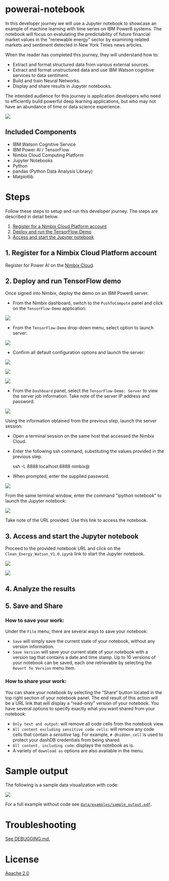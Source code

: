 # powerai-notebook

In this developer journey we will use a Jupyter notebook to showcase an
example of machine learning with time series on IBM Power8 systems. The
notebook will focus on evalulating the predictability of future
financial market values in the "renewable energy" sector by examining
related markets and sentiment detected in New York Times news articles.

When the reader has completed this journey, they will understand how to:

* Extract and format structured data from various external sources.
* Extract and format unstructured data and use IBM Watson cognitive
services to data sentiment.
* Build and train Neural Networks.
* Display and share results in Jupyter notebooks.

The intended audience for this journey is application developers who need
to efficiently build powerful deep learning applications, but who may
not have an abundance of time or data science experience.

![](doc/source/images/architecture.png)

## Included Components

* IBM Watson Cognitive Service
* IBM Power AI / TensorFlow
* Nimbix Cloud Computing Platform
* Jupyter Notebooks
* Python
* pandas (Python Data Analysis Library)
* Matplotlib

# Steps

Follow these steps to setup and run this developer journey. The steps are
described in detail below.

1. [Register for a Nimbix Cloud Platform account](#1-register-for-nimbix)
2. [Deploy and run the TensorFlow Demo](#2-deploy-tensor-flow-demo)
3. [Access and start the Jupyter notebook](#3-start-notebook)

## 1. Register for a Nimbix Cloud Platform account

Register for Power AI on the [Nimbix Cloud](https://platform.jarvice.com/login-page).

## 2. Deploy and run TensorFlow demo

Once signed into Nimbix, deploy the demo on an IBM Power8 server.

* From the Nimbix dashboard, switch to the ``PushToCompute`` panel and
click on the ``TensorFlow-Demo`` application:

![](doc/source/images/nimbix-select-demo.png)

* From the ``TensorFlow-Demo`` drop-down menu, select option to launch
server:

![](doc/source/images/nimbix-launch-server.png)

* Confirm all default configuration options and launch the server:

![](doc/source/images/nimbix-server-config.png)

![](doc/source/images/nimbix-confirm-server.png)

![](doc/source/images/nimbix-response.png)

* From the ``Dashboard`` panel, select the ``TensorFlow-Demo: Server``
to view the server job information. Take note of the server IP address
and password:

![](doc/source/images/nimbix-server-creds.png)

Using the information obtained from the previous step, launch the server
session:

* Open a terminal session on the same host that accessed the Nimbix Cloud.
* Enter the following ssh command, substituting the values provided in
the previous step.

    ssh -L 8888:localhost:8888 nimbix@<server ip addr>
* When prompted, enter the supplied password.

![](doc/source/images/nimbix-ssh-session.png)

From the same terminal window, enter the command "ipython notebook" to
launch the Jupyter notebook:

![](doc/source/images/nimbix-launch-notebook.png)

Take note of the URL provided. Use this link to access the notebook.

## 3. Access and start the Jupyter notebook

Proceed to the provided notebook URL and click on the
``Clean_Energy_Watson_V1.0.ipynb`` link to start the Jupyter notebook.

![](doc/source/images/jupyter-nb-contents.png)

![](doc/source/images/nb-start-page.png)

## 4. Analyze the results

## 5. Save and Share

### How to save your work:

Under the `File` menu, there are several ways to save your notebook:

* `Save` will simply save the current state of your notebook, without any version
  information.
* `Save Version` will save your current state of your notebook with a version tag
  that contains a date and time stamp. Up to 10 versions of your notebook can be
  saved, each one retrievable by selecting the `Revert To Version` menu item.

### How to share your work:

You can share your notebook by selecting the “Share” button located in the top
right section of your notebook panel. The end result of this action will be a URL
link that will display a “read-only” version of your notebook. You have several
options to specify exactly what you want shared from your notebook:

* `Only text and output`: will remove all code cells from the notebook view.
* `All content excluding sensitive code cells`:  will remove any code cells
  that contain a *sensitive* tag. For example, `# @hidden_cell` is used to protect
  your dashDB credentials from being shared.
* `All content, including code`: displays the notebook as is.
* A variety of `download as` options are also available in the menu.

# Sample output

The following is a sample data visualization with code:

![](doc/source/images/output.png)

For a full example without code see [`data/examples/sample_output.pdf`](data/examples/sample_output.pdf).

# Troubleshooting

[See DEBUGGING.md.](DEBUGGING.md)

# License

[Apache 2.0](LICENSE)
